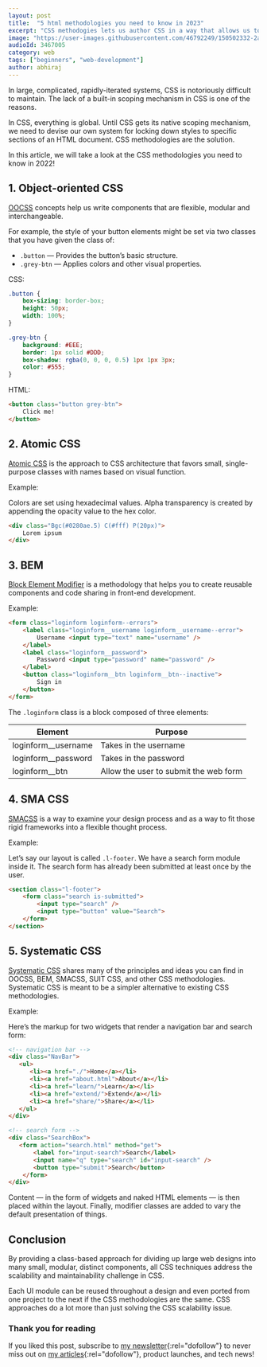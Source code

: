 ```yaml
---
layout: post
title:  "5 html methodologies you need to know in 2023"
excerpt: "CSS methodogies lets us author CSS in a way that allows us to develop, maintain and scale the front-end as a set of small, isolated modules."
image: "https://user-images.githubusercontent.com/46792249/150502332-2a32ea09-672f-4d7d-935f-619130c53fd8.png"
audioId: 3467005
category: web
tags: ["beginners", "web-development"]
author: abhiraj
---
```


In large, complicated, rapidly-iterated systems, CSS is notoriously difficult to maintain. The lack of a built-in scoping mechanism in CSS is one of the reasons.

In CSS, everything is global. Until CSS gets its native scoping mechanism, we need to devise our own system for locking down styles to specific sections of an HTML document. CSS methodologies are the solution.
  
In this article, we will take a look at the CSS methodologies you need to know in 2022!

## 1. Object-oriented CSS

[OOCSS](http://oocss.org/) concepts help us write components that are flexible, modular and interchangeable.

For example, the style of your button elements might be set via two classes that you have given the class of:

- `.button` — Provides the button’s basic structure.
- `.grey-btn` — Applies colors and other visual properties.

CSS:
```css
.button {
    box-sizing: border-box;
    height: 50px;
    width: 100%;
}

.grey-btn {
    background: #EEE;
    border: 1px solid #DDD;
    box-shadow: rgba(0, 0, 0, 0.5) 1px 1px 3px;
    color: #555;
}
```

HTML:
```html
<button class="button grey-btn">
    Click me!
</button>
```

## 2. Atomic CSS

[Atomic CSS](https://acss.io/) is the approach to CSS architecture that favors small, single-purpose classes with names based on visual function.

Example:

Colors are set using hexadecimal values. Alpha transparency is created by appending the opacity value to the hex color.

```html
<div class="Bgc(#0280ae.5) C(#fff) P(20px)">
    Lorem ipsum
</div>
```

## 3. BEM

[Block Element Modifier](http://getbem.com/) is a methodology that helps you to create reusable components and code sharing in front-end development.

Example:

```html
<form class="loginform loginform--errors">
    <label class="loginform__username loginform__username--error"> 
        Username <input type="text" name="username" />
    </label>
    <label class="loginform__password">
        Password <input type="password" name="password" />
    </label>
    <button class="loginform__btn loginform__btn--inactive">
        Sign in
    </button>
</form>
```

The `.loginform` class is a block composed of three elements:

| Element                      | Purpose               |   
|------------------------------|-----------------------|
| loginform__username	       | Takes in the username |   
| loginform__password          | Takes in the password |   
| loginform__btn               | Allow the user to submit the web form |   

## 4. SMA CSS

[SMACSS](http://smacss.com/) is a way to examine your design process and as a way to fit those rigid frameworks into a flexible thought process.

Example:

Let’s say our layout is called `.l-footer`. We have a search form module inside it. The search form has already been submitted at least once by the user.

```html
<section class="l-footer">
    <form class="search is-submitted">
        <input type="search" />
        <input type="button" value="Search">
    </form>
</section>
```

## 5. Systematic CSS

[Systematic CSS](https://www.yumpu.com/en/document/read/47573458/systematic-css) shares many of the principles and ideas you can find in OOCSS, BEM, SMACSS, SUIT CSS, and other CSS methodologies. Systematic CSS is meant to be a simpler alternative to existing CSS methodologies. 

Example:

Here’s the markup for two widgets that render a navigation bar and search form:

```html
<!-- navigation bar --> 
<div class="NavBar">
   <ul>
      <li><a href="./">Home</a></li>
      <li><a href="about.html">About</a></li>
      <li><a href="learn/">Learn</a></li>
      <li><a href="extend/">Extend</a></li>
      <li><a href="share/">Share</a></li>
   </ul>
</div>

<!-- search form --> 
<div class="SearchBox">
   <form action="search.html" method="get">
       <label for="input-search">Search</label>
       <input name="q" type="search" id="input-search" />
       <button type="submit">Search</button>
    </form>
</div>
```

Content — in the form of widgets and naked HTML elements — is then placed within the layout. Finally, modifier classes are added to vary the default presentation of things.

## Conclusion

By providing a class-based approach for dividing up large web designs into many small, modular, distinct components, all CSS techniques address the scalability and maintainability challenge in CSS.

Each UI module can be reused throughout a design and even ported from one project to the next if the CSS methodologies are the same. CSS approaches do a lot more than just solving the CSS scalability issue.

### Thank you for reading

If you liked this post, subscribe to [my newsletter](https://abhirajbhowmick.substack.com){:rel="dofollow"} to never miss out on [my articles](https://abhiraj.co){:rel="dofollow"}, product launches, and tech news!
